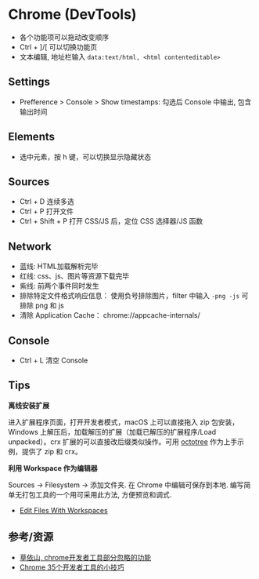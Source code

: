 # Chrome (DevTools)

- 各个功能项可以拖动改变顺序
- Ctrl + ]/[ 可以切换功能页
- 文本编辑, 地址栏输入 `data:text/html, <html contenteditable>`

## Settings

- Prefference > Console > Show timestamps: 勾选后 Console 中输出, 包含输出时间

## Elements

- 选中元素，按 h 键，可以切换显示隐藏状态

## Sources

- Ctrl + D 连续多选
- Ctrl + P 打开文件
- Ctrl + Shift + P 打开 CSS/JS 后，定位 CSS 选择器/JS 函数

## Network

- 蓝线: HTML加载解析完毕
- 红线: css、js、图片等资源下载完毕
- 紫线: 前两个事件同时发生
- 排除特定文件格式响应信息： 使用负号排除图片，filter 中输入 `-png -js` 可排除 png 和 js
- 清除 Application Cache： chrome://appcache-internals/

## Console

- Ctrl + L 清空 Console

## Tips

**离线安装扩展**

进入扩展程序页面，打开开发者模式，macOS 上可以直接拖入 zip 包安装，Windows 上解压后，加载解压的扩展（加载已解压的扩展程序/Load unpacked）。crx 扩展的可以直接改后缀类似操作。可用 [octotree](https://github.com/buunguyen/octotree) 作为上手示例，提供了 zip 和 crx。

**利用 Workspace 作为编辑器**

Sources -> Filesystem -> 添加文件夹. 在 Chrome 中编辑可保存到本地. 编写简单无打包工具的一个用可采用此方法, 方便预览和调式.

- [Edit Files With Workspaces](https://developers.google.com/web/tools/chrome-devtools/workspaces/)

## 参考/资源

- [草依山, chrome开发者工具部分忽略的功能](http://jser.me/2015/08/25/chrome%E5%BC%80%E5%8F%91%E8%80%85%E5%B7%A5%E5%85%B7%E9%83%A8%E5%88%86%E5%BF%BD%E7%95%A5%E7%9A%84%E5%8A%9F%E8%83%BD.html)
- [Chrome 35个开发者工具的小技巧](http://www.w3cplus.com/tools/dev-tips.html)
